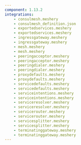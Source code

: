 ```yaml
---
component: 1.13.2
integrations:
    - consulmesh.meshery
    - consulmesh_definition.json
    - exportedservices.meshery
    - exportedservices.meshery
    - ingressgateway.meshery
    - ingressgateway.meshery
    - mesh.meshery
    - mesh.meshery
    - peeringacceptor.meshery
    - peeringacceptor.meshery
    - peeringdialer.meshery
    - peeringdialer.meshery
    - proxydefaults.meshery
    - proxydefaults.meshery
    - servicedefaults.meshery
    - servicedefaults.meshery
    - serviceintentions.meshery
    - serviceintentions.meshery
    - serviceresolver.meshery
    - serviceresolver.meshery
    - servicerouter.meshery
    - servicerouter.meshery
    - servicesplitter.meshery
    - servicesplitter.meshery
    - terminatinggateway.meshery
    - terminatinggateway.meshery
---
```

